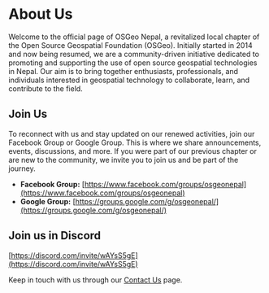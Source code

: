 # About Us

Welcome to the official page of OSGeo Nepal, a revitalized local chapter of the Open Source Geospatial Foundation (OSGeo). Initially started in 2014 and now being resumed, we are a community-driven initiative dedicated to promoting and supporting the use of open source geospatial technologies in Nepal. Our aim is to bring together enthusiasts, professionals, and individuals interested in geospatial technology to collaborate, learn, and contribute to the field.

## Join Us

To reconnect with us and stay updated on our renewed activities, join our Facebook Group or Google Group. This is where we share announcements, events, discussions, and more. If you were part of our previous chapter or are new to the community, we invite you to join us and be part of the journey.

- **Facebook Group:** [https://www.facebook.com/groups/osgeonepal](https://www.facebook.com/groups/osgeonepal)
- **Google Group:** [https://groups.google.com/g/osgeonepal/](https://groups.google.com/g/osgeonepal/)

## Join us in Discord

[https://discord.com/invite/wAYsS5gE](https://discord.com/invite/wAYsS5gE)

Keep in touch with us through our [Contact Us](#) page.

